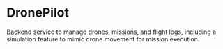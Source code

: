 # DronePilot
Backend service to manage drones, missions, and flight logs, including a simulation feature to mimic drone movement for mission execution.
